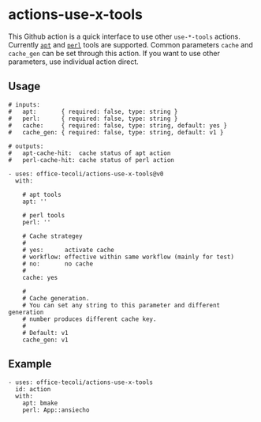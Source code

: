 # actions-use-x-tools

This Github action is a quick interface to use other `use-*-tools`
actions.  Currently
[`apt`](https://github.com/office-tecoli/actions-use-apt-tools) and
[`perl`](https://github.com/office-tecoli/actions-use-perl-tools)
tools are supported.  Common parameters `cache` and `cache_gen` can be
set through this action.  If you want to use other parameters, use
individual action direct.

## Usage

```
# inputs:
#   apt:       { required: false, type: string }
#   perl:      { required: false, type: string }
#   cache:     { required: false, type: string, default: yes }
#   cache_gen: { required: false, type: string, default: v1 }

# outputs:
#   apt-cache-hit:  cache status of apt action
#   perl-cache-hit: cache status of perl action

- uses: office-tecoli/actions-use-x-tools@v0
  with:

    # apt tools
    apt: ''

    # perl tools
    perl: ''

    # Cache strategey
    #
    # yes:      activate cache
    # workflow: effective within same workflow (mainly for test)
    # no:       no cache
    #
    cache: yes

    #
    # Cache generation.
    # You can set any string to this parameter and different generation
    # number produces different cache key.
    #
    # Default: v1
    cache_gen: v1

```

## Example

```
- uses: office-tecoli/actions-use-x-tools
  id: action
  with:
    apt: bmake
    perl: App::ansiecho
```
